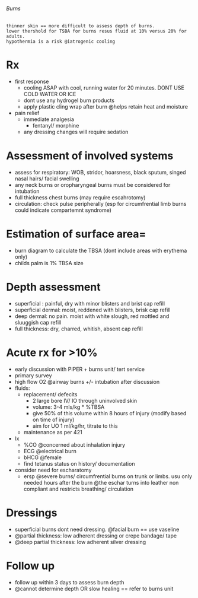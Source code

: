 ###### Burns
    thinner skin == more difficult to assess depth of burns. 
    lower thershold for TSBA for burns resus fluid at 10% versus 20% for adults.
    hypothermia is a risk @iatrogenic cooling 

# Rx
- first response
    + cooling ASAP with cool, running water for 20 minutes. DONT USE COLD WATER OR ICE
    + dont use any hydrogel burn products
    + apply plastic cling wrap after burn @helps retain heat and moisture
- pain relief
    + immediate analgesia
        * fentanyl/ morphine
    + any dressing changes will require sedation

# Assessment of involved systems
- assess for respiratory: WOB, stridor, hoarsness, black sputum, singed nasal hairs/ facial swelling
- any neck burns or oropharyngeal burns must be considered for intubation
- full thickness chest burns (may require escahrotomy)
- circulation: check pulse peripherally (esp for circumfrential limb burns could indicate compartemnt syndrome)

# Estimation of surface area=
- burn diagram to calculate the TBSA (dont include areas with erythema only)
- childs palm is 1% TBSA size

# Depth assessment
- superficial : painful, dry with minor blisters and brist cap refill
- superficial dermal: moist, reddened with blisters, brisk cap refill
- deep dermal: no pain. moist with white slough, red mottled and sluuggish cap refill
- full thickness: dry, charred, whitish, absent cap refill

# Acute rx for >10%
- early discussion with PIPER + burns unit/ tert service
- primary survey
- high flow O2 @airway burns +/- intubation after discussion
- fluids:
    + replacement/ defecits
        * 2 large bore IV/ IO through uninvolved skin
        * volume: 3-4 mls/kg * %TBSA
        * give 50% of this volume within 8 hours of injury (modify based on time of injury)
        * aim for UO 1 ml/kg/hr, titrate to this
    + maintenance as per 421
- Ix
    + %CO @concerned about inhalation injury
    + ECG @electrical burn
    + bHCG @female
    + find tetanus status on history/ documentation
- consider need for escharatomy
    + ersp @severe burns/ circumfrential burns on trunk or limbs. usu only needed hours after the burn @the eschar turns into leather non compliant and restricts breathing/ circulation

# Dressings
- superficial burns dont need dressing. @facial burn == use vaseline
- @partial thickness: low adherent dressing or crepe bandage/ tape
- @deep partial  thickness: low adherent silver dressing


# Follow up
- follow up within 3 days to assess burn depth
- @cannot determine depth OR slow healing == refer to burns unit 